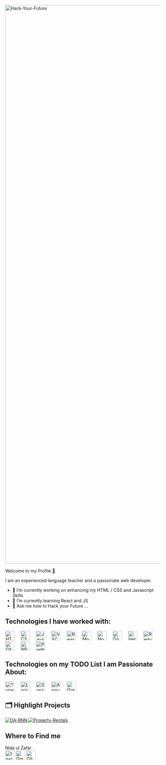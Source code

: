 <a href="https://ibb.co/Cw6zg3V"><img src="https://i.ibb.co/sgC2nds/Hack-Your-Future.png" alt="Hack-Your-Future" border="0" width="1800"></a>


Welcome to my Profile 👋


I am an experienced language teacher and a passionate web developer.  
- 🔭 I’m currently working on enhancing my HTML / CSS and Javascript Skills
- 🌱 I’m currently learning React and JS
- 💬 Ask me how to Hack your Future ...

## Technologies I have worked with:
<img src="https://img.shields.io/badge/-HTML5-750000?logo=html5" height="30" alt="HTML:5">&nbsp;&nbsp;&nbsp;&nbsp;&nbsp;<img src="https://img.shields.io/badge/-CSS-4c9ee8?logo=css3" height="30" alt="CSS:3">&nbsp;&nbsp;&nbsp;&nbsp;&nbsp;<img src="https://img.shields.io/badge/-Javascript-000000?logo=javascript" height="30" alt="JavaScript">&nbsp;&nbsp;&nbsp;&nbsp;&nbsp;<img src="https://img.shields.io/badge/-Visual%20Studio%20Code-0cc0e7?logo=visual-studio" height="30" alt="VSC">&nbsp;&nbsp;&nbsp;&nbsp;&nbsp;<img src="https://img.shields.io/badge/-React-gray?logo=react" height="30" alt="React">&nbsp;&nbsp;&nbsp;&nbsp;&nbsp;<img src="https://img.shields.io/badge/-MongoDB-000000?logo=mongodb" height="30" alt="MongoDB">&nbsp;&nbsp;&nbsp;&nbsp;&nbsp;<img src="https://img.shields.io/badge/-NodeJs-ffffff?logo=nodedotjs" height="30" alt="Nodejs">&nbsp;&nbsp;&nbsp;&nbsp;&nbsp;<img src="https://img.shields.io/badge/-Docker-ADD8E6?logo=docker" height="30" alt="Docker">&nbsp;&nbsp;&nbsp;&nbsp;&nbsp;<img src="https://img.shields.io/badge/-Heroku-563674?logo=heroku" height="30" alt="Heroku">&nbsp;&nbsp;&nbsp;&nbsp;&nbsp;<img src="https://img.shields.io/badge/-Redux-846547?logo=redux" height="30" alt="Redux">&nbsp;&nbsp;&nbsp;&nbsp;&nbsp;<img src="https://img.shields.io/badge/-Git-568268?logo=git" height="30" alt="Git">&nbsp;&nbsp;&nbsp;&nbsp;&nbsp;<img src="https://img.shields.io/badge/-NPM-795775?logo=npm" height="30" alt="NPM">&nbsp;&nbsp;&nbsp;&nbsp;&nbsp;<img src="https://img.shields.io/badge/-Prettier-495775?logo=prettier" height="30" alt="Prettier">

## Technologies on my TODO List I am Passionate About:
<img src="https://img.shields.io/badge/-Typescript-999999?logo=typescript" height="30" alt="TypeScript">&nbsp;&nbsp;&nbsp;&nbsp;&nbsp;<img src="https://img.shields.io/badge/-Laravel-ffffff?logo=laravel" height="30" alt="Laravel">&nbsp;&nbsp;&nbsp;&nbsp;&nbsp;<img src="https://img.shields.io/badge/-Sass-000000?logo=sass" height="30" alt="Sass">&nbsp;&nbsp;&nbsp;&nbsp;&nbsp;<img src="https://img.shields.io/badge/-Angular-666666?logo=angular" height="30" alt="Angular">&nbsp;&nbsp;&nbsp;&nbsp;&nbsp;<img src="https://img.shields.io/badge/-GraphQL-346575?logo=graphql" height="30" alt="GraphQL">

## 🗂️ Highlight Projects

<a href="https://github.com/NidaulZafar/Courier4me">
  <img align="center" src="https://github-readme-stats.vercel.app/api/pin/?username=NidaulZafar&repo=Courier4me&show_icons=true&line_height=27&title_color=6aa6f8&text_color=8a919a&icon_color=6aa6f8&bg_color=22272e" alt="DA-RNN" />
</a>
<a href="https://github.com/NidaulZafar/Property-rentals">
  <img align="center" src="https://github-readme-stats.vercel.app/api/pin/?username=NidaulZafar&repo=Property-rentals&show_icons=true&line_height=27&title_color=6aa6f8&text_color=8a919a&icon_color=6aa6f8&bg_color=22272e" alt="Property-Rentals" />
</a>



## Where to Find me

Nida ul Zafar <br>
[<img src="https://img.shields.io/badge/-instagram-1282e8?logo=instagram" height="30" alt="Instagram">](https://instagram.com/ahmadhunny) 
[<img src="https://img.shields.io/badge/-Gmail-fff?logo=gmail" height="30" alt="Gmail">](mailto:nidaulzafar@gmail.com)
[<img src="https://img.shields.io/badge/-github-000?logo=github" height="30" alt="Github">](https://github.com/nidaulzafar)
